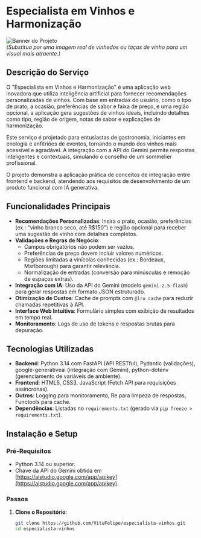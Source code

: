 # Especialista em Vinhos e Harmonização

![Banner do Projeto](C:\Users\gustavo\Desktop\projetoAndreGemini\gemini-fastapi-09102025\static\bannerWine.jpg)  
*(Substitua por uma imagem real de vinhedos ou taças de vinho para um visual mais atraente.)*

## Descrição do Serviço

O "Especialista em Vinhos e Harmonização" é uma aplicação web inovadora que utiliza inteligência artificial para fornecer recomendações personalizadas de vinhos. Com base em entradas do usuário, como o tipo de prato, a ocasião, preferências de sabor e faixa de preço, e uma região opcional, a aplicação gera sugestões de vinhos ideais, incluindo detalhes como tipo, região de origem, notas de sabor e explicações de harmonização.

Este serviço é projetado para entusiastas de gastronomia, iniciantes em enologia e anfitriões de eventos, tornando o mundo dos vinhos mais acessível e agradável. A integração com a API do Gemini permite respostas inteligentes e contextuais, simulando o conselho de um sommelier profissional.

O projeto demonstra a aplicação prática de conceitos de integração entre frontend e backend, atendendo aos requisitos de desenvolvimento de um produto funcional com IA generativa.

## Funcionalidades Principais

- **Recomendações Personalizadas**: Insira o prato, ocasião, preferências (ex.: "vinho branco seco, até R$150") e região opcional para receber uma sugestão de vinho com detalhes completos.
- **Validações e Regras de Negócio**:
  - Campos obrigatórios não podem ser vazios.
  - Preferências de preço devem incluir valores numéricos.
  - Regiões limitadas a vinícolas conhecidas (ex.: Bordeaux, Marlborough) para garantir relevância.
  - Normalização de entradas (conversão para minúsculas e remoção de espaços extras).
- **Integração com IA**: Uso da API do Gemini (modelo `gemini-2.5-flash`) para gerar respostas em formato JSON estruturado.
- **Otimização de Custos**: Cache de prompts com `@lru_cache` para reduzir chamadas repetitivas à API.
- **Interface Web Intuitiva**: Formulário simples com exibição de resultados em tempo real.
- **Monitoramento**: Logs de uso de tokens e respostas brutas para depuração.

## Tecnologias Utilizadas

- **Backend**: Python 3.14 com FastAPI (API RESTful), Pydantic (validações), google-generativeai (integração com Gemini), python-dotenv (gerenciamento de variáveis de ambiente).
- **Frontend**: HTML5, CSS3, JavaScript (Fetch API para requisições assíncronas).
- **Outros**: Logging para monitoramento, Re para limpeza de respostas, Functools para cache.
- **Dependências**: Listadas no `requirements.txt` (gerado via `pip freeze > requirements.txt`).

## Instalação e Setup

### Pré-Requisitos
- Python 3.14 ou superior.
- Chave da API do Gemini obtida em [https://aistudio.google.com/app/apikey](https://aistudio.google.com/app/apikey).

### Passos
1. **Clone o Repositório**:
   ```bash
   git clone https://github.com/VituFelipe/especialista-vinhos.git
   cd especialista-vinhos